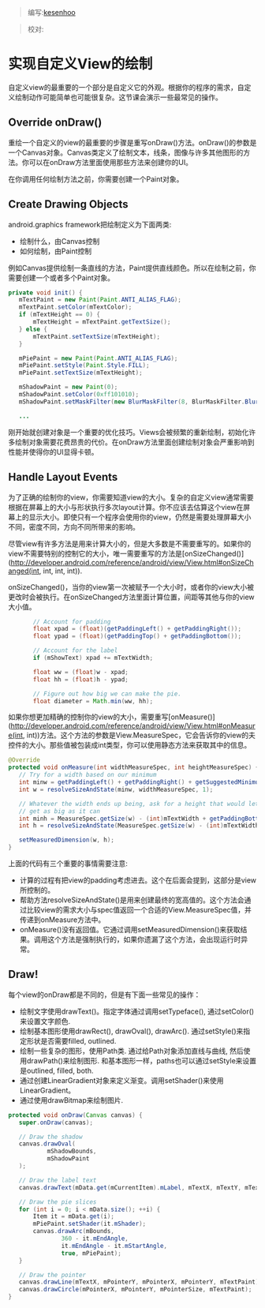 > 编写:[kesenhoo](https://github.com/kesenhoo)

> 校对:

# 实现自定义View的绘制

自定义view的最重要的一个部分是自定义它的外观。根据你的程序的需求，自定义绘制动作可能简单也可能很复杂。这节课会演示一些最常见的操作。

## Override onDraw()
重绘一个自定义的view的最重要的步骤是重写onDraw()方法。onDraw()的参数是一个Canvas对象。Canvas类定义了绘制文本，线条，图像与许多其他图形的方法。你可以在onDraw方法里面使用那些方法来创建你的UI。

在你调用任何绘制方法之前，你需要创建一个Paint对象。

<!-- more -->

## Create Drawing Objects
android.graphics framework把绘制定义为下面两类:

* 绘制什么，由Canvas控制
* 如何绘制，由Paint控制

例如Canvas提供绘制一条直线的方法，Paint提供直线颜色。所以在绘制之前，你需要创建一个或者多个Paint对象。

```java
private void init() {
   mTextPaint = new Paint(Paint.ANTI_ALIAS_FLAG);
   mTextPaint.setColor(mTextColor);
   if (mTextHeight == 0) {
       mTextHeight = mTextPaint.getTextSize();
   } else {
       mTextPaint.setTextSize(mTextHeight);
   }

   mPiePaint = new Paint(Paint.ANTI_ALIAS_FLAG);
   mPiePaint.setStyle(Paint.Style.FILL);
   mPiePaint.setTextSize(mTextHeight);

   mShadowPaint = new Paint(0);
   mShadowPaint.setColor(0xff101010);
   mShadowPaint.setMaskFilter(new BlurMaskFilter(8, BlurMaskFilter.Blur.NORMAL));

   ...
```

刚开始就创建对象是一个重要的优化技巧。Views会被频繁的重新绘制，初始化许多绘制对象需要花费昂贵的代价。在onDraw方法里面创建绘制对象会严重影响到性能并使得你的UI显得卡顿。

## Handle Layout Events
为了正确的绘制你的view，你需要知道view的大小。复杂的自定义view通常需要根据在屏幕上的大小与形状执行多次layout计算。你不应该去估算这个view在屏幕上的显示大小。即使只有一个程序会使用你的view，仍然是需要处理屏幕大小不同，密度不同，方向不同所带来的影响。

尽管view有许多方法是用来计算大小的，但是大多数是不需要重写的。如果你的view不需要特别的控制它的大小，唯一需要重写的方法是[onSizeChanged()](http://developer.android.com/reference/android/view/View.html#onSizeChanged(int, int, int, int)).

onSizeChanged()，当你的view第一次被赋予一个大小时，或者你的view大小被更改时会被执行。在onSizeChanged方法里面计算位置，间距等其他与你的view大小值。

```java
       // Account for padding
       float xpad = (float)(getPaddingLeft() + getPaddingRight());
       float ypad = (float)(getPaddingTop() + getPaddingBottom());

       // Account for the label
       if (mShowText) xpad += mTextWidth;

       float ww = (float)w - xpad;
       float hh = (float)h - ypad;

       // Figure out how big we can make the pie.
       float diameter = Math.min(ww, hh);
```

如果你想更加精确的控制你的view的大小，需要重写[onMeasure()](http://developer.android.com/reference/android/view/View.html#onMeasure(int, int))方法。这个方法的参数是View.MeasureSpec，它会告诉你的view的夫控件的大小。那些值被包装成int类型，你可以使用静态方法来获取其中的信息。

```java
@Override
protected void onMeasure(int widthMeasureSpec, int heightMeasureSpec) {
   // Try for a width based on our minimum
   int minw = getPaddingLeft() + getPaddingRight() + getSuggestedMinimumWidth();
   int w = resolveSizeAndState(minw, widthMeasureSpec, 1);

   // Whatever the width ends up being, ask for a height that would let the pie
   // get as big as it can
   int minh = MeasureSpec.getSize(w) - (int)mTextWidth + getPaddingBottom() + getPaddingTop();
   int h = resolveSizeAndState(MeasureSpec.getSize(w) - (int)mTextWidth, heightMeasureSpec, 0);

   setMeasuredDimension(w, h);
}
```

上面的代码有三个重要的事情需要注意:

* 计算的过程有把view的padding考虑进去。这个在后面会提到，这部分是view所控制的。
* 帮助方法resolveSizeAndState()是用来创建最终的宽高值的。这个方法会通过比较view的需求大小与spec值返回一个合适的View.MeasureSpec值，并传递到onMeasure方法中。
* onMeasure()没有返回值。它通过调用setMeasuredDimension()来获取结果。调用这个方法是强制执行的，如果你遗漏了这个方法，会出现运行时异常。

## Draw!
每个view的onDraw都是不同的，但是有下面一些常见的操作：

* 绘制文字使用drawText()。指定字体通过调用setTypeface(), 通过setColor()来设置文字颜色.
* 绘制基本图形使用drawRect(), drawOval(), drawArc(). 通过setStyle()来指定形状是否需要filled, outlined.
* 绘制一些复杂的图形，使用Path类. 通过给Path对象添加直线与曲线, 然后使用drawPath()来绘制图形. 和基本图形一样，paths也可以通过setStyle来设置是outlined, filled, both.
* 通过创建LinearGradient对象来定义渐变。调用setShader()来使用LinearGradient。
* 通过使用drawBitmap来绘制图片.

```java
protected void onDraw(Canvas canvas) {
   super.onDraw(canvas);

   // Draw the shadow
   canvas.drawOval(
           mShadowBounds,
           mShadowPaint
   );

   // Draw the label text
   canvas.drawText(mData.get(mCurrentItem).mLabel, mTextX, mTextY, mTextPaint);

   // Draw the pie slices
   for (int i = 0; i < mData.size(); ++i) {
       Item it = mData.get(i);
       mPiePaint.setShader(it.mShader);
       canvas.drawArc(mBounds,
               360 - it.mEndAngle,
               it.mEndAngle - it.mStartAngle,
               true, mPiePaint);
   }

   // Draw the pointer
   canvas.drawLine(mTextX, mPointerY, mPointerX, mPointerY, mTextPaint);
   canvas.drawCircle(mPointerX, mPointerY, mPointerSize, mTextPaint);
}
```

